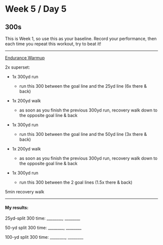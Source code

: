 # Week 5 / Day 5

## 300s
This is Week 1, so use this as your baseline. Record your performance, then each time you repeat this workout, try to beat it!

---------

[Endurance Warmup](./endurance_warmup.md)

2x superset:
- 1x 300yd run
  - run this 300 between the goal line and the 25yd line (6x there & back)

- 1x 200yd walk
  - as soon as you finish the previous 300yd run, recovery walk down to the opposite goal line & back

- 1x 300yd run
  - run this 300 between the goal line and the 50yd line (3x there & back)

- 1x 200yd walk
  - as soon as you finish the previous 300yd run, recovery walk down to the opposite goal line & back

- 1x 300yd run
  - run this 300 between the 2 goal lines (1.5x there & back)

5min recovery walk

---------

#### My results:
25yd-split 300 time: ________, ________

50-yd split 300 time: ________, ________

100-yd split 300 time: ________, ________